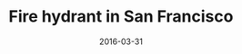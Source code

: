 ---
title: "Fire hydrant in San Francisco"
date: 2016-03-31
picture: /assets/camera-roll/2016/03/2016-03-31-fire-hydrant-in-san-francisco/20160331_162834175_iOS.jpg
thumbnail: /assets/camera-roll/2016/03/2016-03-31-fire-hydrant-in-san-francisco/20160331_162834175_iOS-thumbnail.jpg
type: picture
tags:
  - fire hydrant
  - sidewalk
  - San Francisco
  - Build 2016
---
